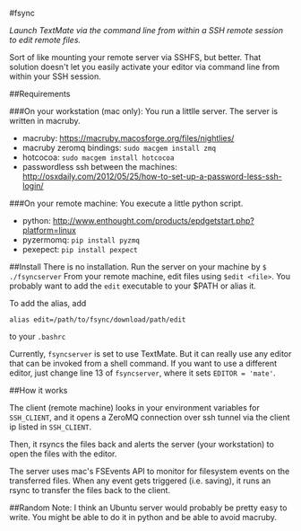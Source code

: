 #fsync

*Launch TextMate via the command line from within a SSH remote session
to edit remote files.*

Sort of like mounting your remote server via SSHFS, but better. That solution
doesn't let you easily activate your editor via command line from within your
SSH session.

##Requirements

###On your workstation (mac only):
You run a littlle server. The server is written in macruby.

- macruby: https://macruby.macosforge.org/files/nightlies/
- macruby zeromq bindings: `sudo macgem install zmq`
- hotcocoa: `sudo macgem install hotcocoa`
- passwordless ssh between the machines: http://osxdaily.com/2012/05/25/how-to-set-up-a-password-less-ssh-login/

###On your remote machine:
You execute a little python script.

- python: http://www.enthought.com/products/epdgetstart.php?platform=linux
- pyzermomq: `pip install pyzmq`
- pexepect: `pip install pexpect`


##Install
There is no installation. Run the server on your machine by `$ ./fsyncserver`
From your remote machine, edit files using `$edit <file>`. You probably want to 
add the `edit` executable to your $PATH or alias it.

To add the alias, add

```
alias edit=/path/to/fsync/download/path/edit
```

to your `.bashrc`

Currently, `fsyncserver` is set to use TextMate. But it can really use any editor
that can be invoked from a shell command. If you want to use a different editor, just
change line 13 of `fsyncserver`, where it sets `EDITOR = 'mate'`.

##How it works

The client (remote machine) looks in your environment variables for `SSH_CLIENT`,
and it opens a ZeroMQ connection over ssh tunnel via the client ip listed in `SSH_CLIENT`.

Then, it rsyncs the files back and alerts the server (your workstation) to open
the files with the editor.

The server uses mac's FSEvents API to monitor for filesystem events on the transferred
files. When any event gets triggered (i.e. saving), it runs an rsync to transfer
the files back to the client.

##Random
Note: I think an Ubuntu server would probably be pretty easy to write. You might be
able to do it in python and be able to avoid macruby.
